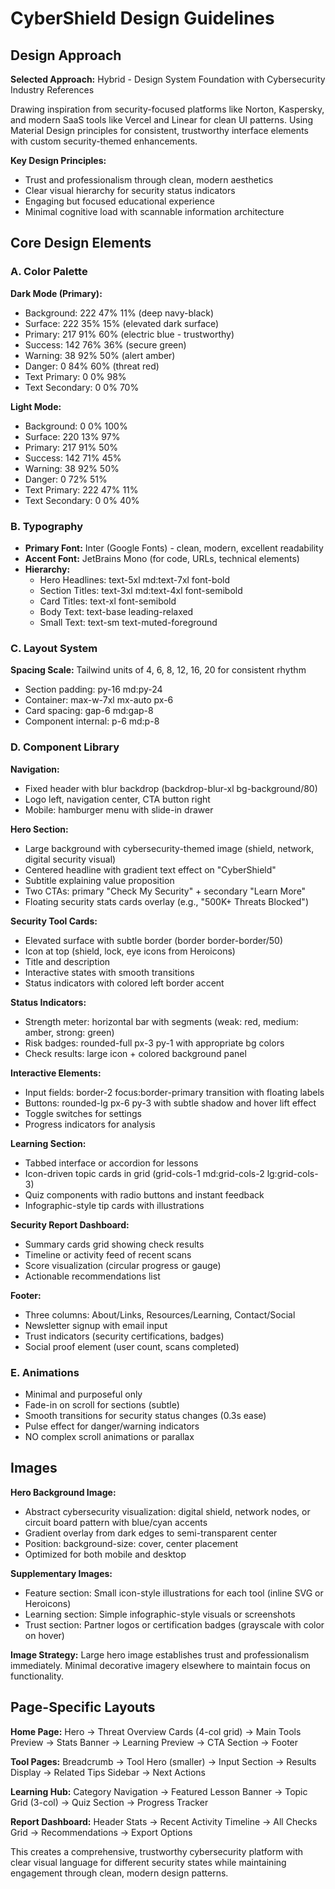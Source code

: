 # CyberShield Design Guidelines

## Design Approach
**Selected Approach:** Hybrid - Design System Foundation with Cybersecurity Industry References

Drawing inspiration from security-focused platforms like Norton, Kaspersky, and modern SaaS tools like Vercel and Linear for clean UI patterns. Using Material Design principles for consistent, trustworthy interface elements with custom security-themed enhancements.

**Key Design Principles:**
- Trust and professionalism through clean, modern aesthetics
- Clear visual hierarchy for security status indicators
- Engaging but focused educational experience
- Minimal cognitive load with scannable information architecture

## Core Design Elements

### A. Color Palette

**Dark Mode (Primary):**
- Background: 222 47% 11% (deep navy-black)
- Surface: 222 35% 15% (elevated dark surface)
- Primary: 217 91% 60% (electric blue - trustworthy)
- Success: 142 76% 36% (secure green)
- Warning: 38 92% 50% (alert amber)
- Danger: 0 84% 60% (threat red)
- Text Primary: 0 0% 98%
- Text Secondary: 0 0% 70%

**Light Mode:**
- Background: 0 0% 100%
- Surface: 220 13% 97%
- Primary: 217 91% 50%
- Success: 142 71% 45%
- Warning: 38 92% 50%
- Danger: 0 72% 51%
- Text Primary: 222 47% 11%
- Text Secondary: 0 0% 40%

### B. Typography
- **Primary Font:** Inter (Google Fonts) - clean, modern, excellent readability
- **Accent Font:** JetBrains Mono (for code, URLs, technical elements)
- **Hierarchy:**
  - Hero Headlines: text-5xl md:text-7xl font-bold
  - Section Titles: text-3xl md:text-4xl font-semibold
  - Card Titles: text-xl font-semibold
  - Body Text: text-base leading-relaxed
  - Small Text: text-sm text-muted-foreground

### C. Layout System
**Spacing Scale:** Tailwind units of 4, 6, 8, 12, 16, 20 for consistent rhythm
- Section padding: py-16 md:py-24 
- Container: max-w-7xl mx-auto px-6
- Card spacing: gap-6 md:gap-8
- Component internal: p-6 md:p-8

### D. Component Library

**Navigation:**
- Fixed header with blur backdrop (backdrop-blur-xl bg-background/80)
- Logo left, navigation center, CTA button right
- Mobile: hamburger menu with slide-in drawer

**Hero Section:**
- Large background with cybersecurity-themed image (shield, network, digital security visual)
- Centered headline with gradient text effect on "CyberShield"
- Subtitle explaining value proposition
- Two CTAs: primary "Check My Security" + secondary "Learn More"
- Floating security stats cards overlay (e.g., "500K+ Threats Blocked")

**Security Tool Cards:**
- Elevated surface with subtle border (border border-border/50)
- Icon at top (shield, lock, eye icons from Heroicons)
- Title and description
- Interactive states with smooth transitions
- Status indicators with colored left border accent

**Status Indicators:**
- Strength meter: horizontal bar with segments (weak: red, medium: amber, strong: green)
- Risk badges: rounded-full px-3 py-1 with appropriate bg colors
- Check results: large icon + colored background panel

**Interactive Elements:**
- Input fields: border-2 focus:border-primary transition with floating labels
- Buttons: rounded-lg px-6 py-3 with subtle shadow and hover lift effect
- Toggle switches for settings
- Progress indicators for analysis

**Learning Section:**
- Tabbed interface or accordion for lessons
- Icon-driven topic cards in grid (grid-cols-1 md:grid-cols-2 lg:grid-cols-3)
- Quiz components with radio buttons and instant feedback
- Infographic-style tip cards with illustrations

**Security Report Dashboard:**
- Summary cards grid showing check results
- Timeline or activity feed of recent scans
- Score visualization (circular progress or gauge)
- Actionable recommendations list

**Footer:**
- Three columns: About/Links, Resources/Learning, Contact/Social
- Newsletter signup with email input
- Trust indicators (security certifications, badges)
- Social proof element (user count, scans completed)

### E. Animations
- Minimal and purposeful only
- Fade-in on scroll for sections (subtle)
- Smooth transitions for security status changes (0.3s ease)
- Pulse effect for danger/warning indicators
- NO complex scroll animations or parallax

## Images

**Hero Background Image:**
- Abstract cybersecurity visualization: digital shield, network nodes, or circuit board pattern with blue/cyan accents
- Gradient overlay from dark edges to semi-transparent center
- Position: background-size: cover, center placement
- Optimized for both mobile and desktop

**Supplementary Images:**
- Feature section: Small icon-style illustrations for each tool (inline SVG or Heroicons)
- Learning section: Simple infographic-style visuals or screenshots
- Trust section: Partner logos or certification badges (grayscale with color on hover)

**Image Strategy:** Large hero image establishes trust and professionalism immediately. Minimal decorative imagery elsewhere to maintain focus on functionality.

## Page-Specific Layouts

**Home Page:** Hero → Threat Overview Cards (4-col grid) → Main Tools Preview → Stats Banner → Learning Preview → CTA Section → Footer

**Tool Pages:** Breadcrumb → Tool Hero (smaller) → Input Section → Results Display → Related Tips Sidebar → Next Actions

**Learning Hub:** Category Navigation → Featured Lesson Banner → Topic Grid (3-col) → Quiz Section → Progress Tracker

**Report Dashboard:** Header Stats → Recent Activity Timeline → All Checks Grid → Recommendations → Export Options

This creates a comprehensive, trustworthy cybersecurity platform with clear visual language for different security states while maintaining engagement through clean, modern design patterns.